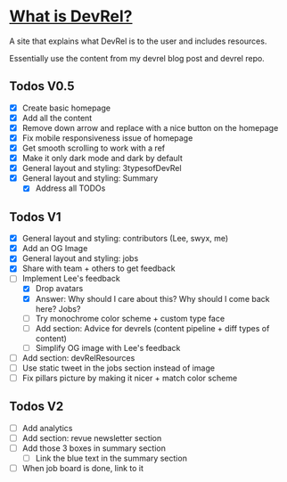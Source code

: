 # [What is DevRel?](https://www.whatisdevrel.com/)

A site that explains what DevRel is to the user and includes resources.

Essentially use the content from my devrel blog post and devrel repo.

## Todos V0.5

- [x] Create basic homepage
- [x] Add all the content
- [x] Remove down arrow and replace with a nice button on the homepage
- [x] Fix mobile responsiveness issue of homepage
- [x] Get smooth scrolling to work with a ref
- [x] Make it only dark mode and dark by default
- [x] General layout and styling: 3typesofDevRel
- [x] General layout and styling: Summary
  - [x] Address all TODOs

## Todos V1
- [x] General layout and styling: contributors (Lee, swyx, me)
- [x] Add an OG Image
- [x] General layout and styling: jobs
- [x] Share with team + others to get feedback
- [ ] Implement Lee's feedback
  - [x] Drop avatars
  - [x] Answer: Why should I care about this? Why should I come back here? Jobs?
  - [ ] Try monochrome color scheme + custom type face
  - [ ] Add section: Advice for devrels (content pipeline + diff types of content)
  - [ ] Simplify OG image with Lee's feedback
- [ ] Add section: devRelResources
- [ ] Use static tweet in the jobs section instead of image
- [ ] Fix pillars picture by making it nicer + match color scheme

## Todos V2
- [ ] Add analytics
- [ ] Add section: revue newsletter section
- [ ] Add those 3 boxes in summary section
  - [ ] Link the blue text in the summary section
- [ ] When job board is done, link to it
